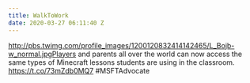 ```yaml
---
title: WalkToWork
date: 2020-03-27 06:11:40 Z
---
```


 http://pbs.twimg.com/profile_images/1200120832414142465/L_Bojb-w_normal.jpgPlayers and parents all over the world can now access the same types of Minecraft lessons students are using in the classroom. https://t.co/73mZdb0MQ7 #MSFTAdvocate